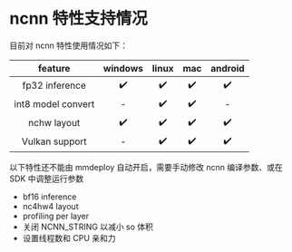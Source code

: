 # ncnn 特性支持情况

目前对 ncnn 特性使用情况如下：

| feature | windows | linux | mac | android |
| :-: | :-: |  :-: |  :-: |  :-: |
| fp32 inference | ✔️ | ✔️ | ✔️ | ✔️ |
| int8 model convert | - | ✔️ | ✔️ | - |
| nchw layout | ✔️ | ✔️ | ✔️ | ✔️ |
| Vulkan support | - |  ✔️ | ✔️ | ✔️ |

以下特性还不能由 mmdeploy 自动开启，需要手动修改 ncnn 编译参数、或在 SDK 中调整运行参数
* bf16 inference
* nc4hw4 layout
* profiling per layer
* 关闭 NCNN_STRING 以减小 so 体积
* 设置线程数和 CPU 亲和力
